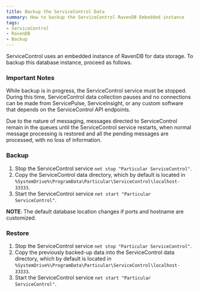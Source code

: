 ```yaml
---
title: Backup the ServiceControl Data
summary: How to backup the ServiceControl RavenDB Embedded instance
tags:
- ServiceControl
- RavenDB
- Backup
---
```

ServiceControl uses an embedded instance of RavenDB for data storage. To backup this database instance, proceed as follows.

### Important Notes

While backup is in progress, the ServiceControl service must be stopped. During this time, ServiceControl data collection pauses and no connections can be made from ServicePulse, ServiceInsight, or any custom software that depends on the ServiceControl API endpoints.

Due to the nature of messaging, messages directed to ServiceControl remain in the queues until the ServiceControl service restarts, when normal message processing is restored and all the pending messages are processed, with no loss of information.

### Backup

1. Stop the ServiceControl service `net stop "Particular ServiceControl"`.
1. Copy the ServiceControl data directory, which by default is located in `%SystemDrive%\ProgramData\Particular\ServiceControl\localhost-33333`.
1. Start the ServiceControl service `net start "Particular ServiceControl"`.

**NOTE**: The default database location changes if ports and hostname are customized.

### Restore

1. Stop the ServiceControl service `net stop "Particular ServiceControl"`.
1. Copy the previously backed-up data into the ServiceControl data directory, which by default is located in `%SystemDrive%\ProgramData\Particular\ServiceControl\localhost-33333`.
1. Start the ServiceControl service `net start "Particular ServiceControl"`.


